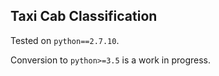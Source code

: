 ## Taxi Cab Classification

Tested on `python==2.7.10`.

Conversion to `python>=3.5` is a work in progress.